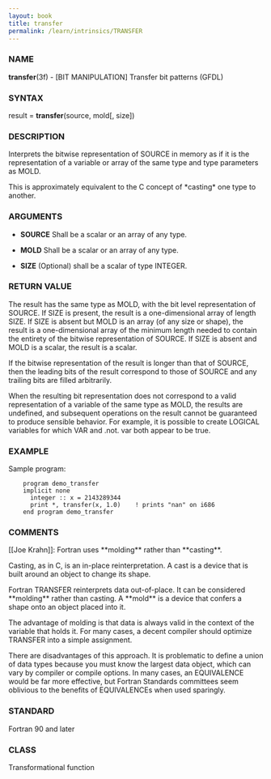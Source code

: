 ```yaml
---
layout: book
title: transfer
permalink: /learn/intrinsics/TRANSFER
---
```

### NAME

__transfer__(3f) - \[BIT MANIPULATION\] Transfer bit patterns
(GFDL)

### SYNTAX

result = __transfer__(source, mold\[, size\])

### DESCRIPTION

Interprets the bitwise representation of SOURCE in memory as if it is
the representation of a variable or array of the same type and type
parameters as MOLD.

This is approximately equivalent to the C concept of \*casting\* one
type to another.

### ARGUMENTS

  - __SOURCE__
    Shall be a scalar or an array of any type.

  - __MOLD__
    Shall be a scalar or an array of any type.

  - __SIZE__
    (Optional) shall be a scalar of type INTEGER.

### RETURN VALUE

The result has the same type as MOLD, with the bit level representation
of SOURCE. If SIZE is present, the result is a one-dimensional array of
length SIZE. If SIZE is absent but MOLD is an array (of any size or
shape), the result is a one-dimensional array of the minimum length
needed to contain the entirety of the bitwise representation of SOURCE.
If SIZE is absent and MOLD is a scalar, the result is a scalar.

If the bitwise representation of the result is longer than that of
SOURCE, then the leading bits of the result correspond to those of
SOURCE and any trailing bits are filled arbitrarily.

When the resulting bit representation does not correspond to a valid
representation of a variable of the same type as MOLD, the results are
undefined, and subsequent operations on the result cannot be guaranteed
to produce sensible behavior. For example, it is possible to create
LOGICAL variables for which VAR and .not. var both appear to be true.

### EXAMPLE

Sample program:

```
    program demo_transfer
    implicit none
      integer :: x = 2143289344
      print *, transfer(x, 1.0)    ! prints "nan" on i686
    end program demo_transfer
```

### COMMENTS

\[\[Joe Krahn\]\]: Fortran uses \*\*molding\*\* rather than
\*\*casting\*\*.

Casting, as in C, is an in-place reinterpretation. A cast is a device
that is built around an object to change its shape.

Fortran TRANSFER reinterprets data out-of-place. It can be considered
\*\*molding\*\* rather than casting. A \*\*mold\*\* is a device that
confers a shape onto an object placed into it.

The advantage of molding is that data is always valid in the context of
the variable that holds it. For many cases, a decent compiler should
optimize TRANSFER into a simple assignment.

There are disadvantages of this approach. It is problematic to define a
union of data types because you must know the largest data object, which
can vary by compiler or compile options. In many cases, an EQUIVALENCE
would be far more effective, but Fortran Standards committees seem
oblivious to the benefits of EQUIVALENCEs when used sparingly.

### STANDARD

Fortran 90 and later

### CLASS

Transformational function
